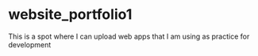 # website_portfolio1
This is a spot where I can upload web apps that I am using as practice for development
